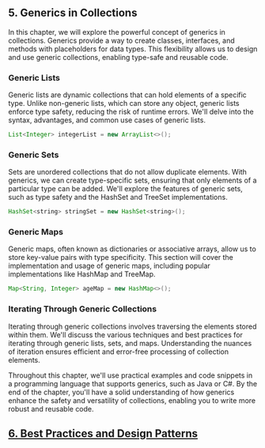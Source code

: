 
## 5. Generics in Collections
In this chapter, we will explore the powerful concept of generics in collections. Generics provide a way to create classes, interfaces, and methods with placeholders for data types. This flexibility allows us to design and use generic collections, enabling type-safe and reusable code.

### Generic Lists
Generic lists are dynamic collections that can hold elements of a specific type. Unlike non-generic lists, which can store any object, generic lists enforce type safety, reducing the risk of runtime errors. We'll delve into the syntax, advantages, and common use cases of generic lists.
```java
List<Integer> integerList = new ArrayList<>();
```

### Generic Sets
Sets are unordered collections that do not allow duplicate elements. With generics, we can create type-specific sets, ensuring that only elements of a particular type can be added. We'll explore the features of generic sets, such as type safety and the HashSet and TreeSet implementations.
```java
HashSet<string> stringSet = new HashSet<string>();
```
### Generic Maps
Generic maps, often known as dictionaries or associative arrays, allow us to store key-value pairs with type specificity. This section will cover the implementation and usage of generic maps, including popular implementations like HashMap and TreeMap.
```java
Map<String, Integer> ageMap = new HashMap<>();
```
###  Iterating Through Generic Collections
Iterating through generic collections involves traversing the elements stored within them. We'll discuss the various techniques and best practices for iterating through generic lists, sets, and maps. Understanding the nuances of iteration ensures efficient and error-free processing of collection elements.

Throughout this chapter, we'll use practical examples and code snippets in a programming language that supports generics, such as Java or C#. By the end of the chapter, you'll have a solid understanding of how generics enhance the safety and versatility of collections, enabling you to write more robust and reusable code.

## [6. Best Practices and Design Patterns](best_practices_and_design_patterns.md)
